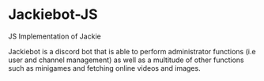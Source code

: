 # Jackiebot-JS
JS Implementation of Jackie

Jackiebot is a discord bot that is able to perform administrator functions (i.e user and channel management) as well as a multitude of other functions such as minigames and fetching online videos and images.

